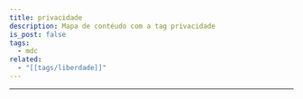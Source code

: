 ```yaml
---
title: privacidade
description: Mapa de contéudo com a tag privacidade
is_post: false
tags:
  - mdc
related:
  - "[[tags/liberdade]]"
---
```


-----